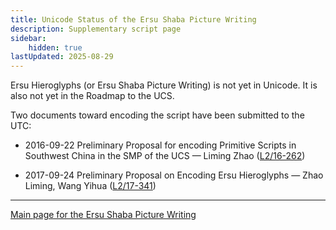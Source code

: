 ```yaml
---
title: Unicode Status of the Ersu Shaba Picture Writing
description: Supplementary script page
sidebar:
    hidden: true
lastUpdated: 2025-08-29
---
```


Ersu Hieroglyphs (or Ersu Shaba Picture Writing) is not yet in Unicode. It is also not yet in the Roadmap to the UCS.

Two documents toward encoding the script have been submitted to the UTC:

- 2016-09-22 Preliminary Proposal for encoding Primitive Scripts in Southwest China in the SMP of the UCS — Liming Zhao ([L2/16-262](http://www.unicode.org/cgi-bin/GetMatchingDocs.pl?L2/16-262))

- 2017-09-24 Preliminary Proposal on Encoding Ersu Hieroglyphs — Zhao Liming, Wang Yihua ([L2/17-341](http://www.unicode.org/cgi-bin/GetMatchingDocs.pl?L2/17-341))

[comment]: # (end of intro)

[comment]: # (start of blocks)

[comment]: # (end of blocks)

[comment]: # (start of chars)

[comment]: # (end of chars)

[comment]: # (start of rest)





<hr/>

[Main page for the Ersu Shaba Picture Writing](/scrlang/scripts/qaag)

